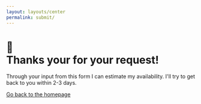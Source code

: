 ```yaml
---
layout: layouts/center
permalink: submit/
---
```




# 🎉 <br/> Thanks your for your request!

Through your input from this form I can estimate my availability. I'll try to get back to you within 2-3 days. 

[Go back to the homepage](/)
